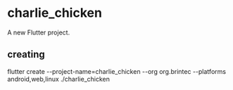 # charlie_chicken

A new Flutter project.

## creating

 flutter create --project-name=charlie_chicken --org org.brintec --platforms android,web,linux ./charlie_chicken